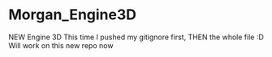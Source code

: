 # Morgan_Engine3D
NEW Engine 3D
This time I pushed my gitignore first, THEN the whole file :D
Will work on this new repo now
